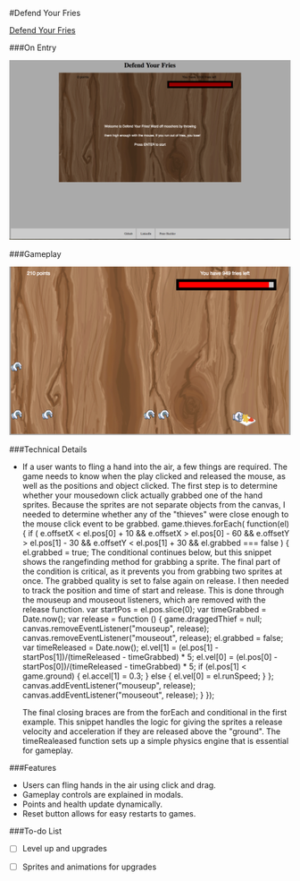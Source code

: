 #Defend Your Fries

[Defend Your Fries][ghpages]

[ghpages]: http://hechlerp.github.io

###On Entry

![start_page]

###Gameplay

![gamplay]

###Technical Details

- If a user wants to fling a hand into the air, a few things are required. The game needs to know when the play clicked and released the mouse, as well as the positions and object clicked. The first step is to determine whether your mousedown click actually grabbed one of the hand sprites. Because the sprites are not separate objects from the canvas, I needed to determine whether any of the "thieves" were close enough to the mouse click event to be grabbed.
    game.thieves.forEach( function(el) {
      if (
         e.offsetX < el.pos[0] + 10 &&
         e.offsetX > el.pos[0] - 60 &&
         e.offsetY > el.pos[1] - 30 &&
         e.offsetY < el.pos[1] + 30 &&
         el.grabbed === false
      ) {
        el.grabbed = true;
  The conditional continues below, but this snippet shows the rangefinding method for grabbing a sprite. The final part of the condition is critical, as it prevents you from grabbing two sprites at once. The grabbed quality is set to false again on release. I then needed to track the position and time of start and release. This is done through the mouseup and mouseout listeners, which are removed with the release function.
        var startPos = el.pos.slice(0);
        var timeGrabbed = Date.now();
        var release = function () {
          game.draggedThief = null;
          canvas.removeEventListener("mouseup", release);
          canvas.removeEventListener("mouseout", release);
          el.grabbed = false;
          var timeReleased = Date.now();
            el.vel[1] = (el.pos[1] - startPos[1])/(timeReleased - timeGrabbed) * 5;
            el.vel[0] = (el.pos[0] - startPos[0])/(timeReleased - timeGrabbed) * 5;
            if (el.pos[1] < game.ground) {
              el.accel[1] = 0.3;
            } else {
              el.vel[0] = el.runSpeed;
            }
          };
        canvas.addEventListener("mouseup", release);
        canvas.addEventListener("mouseout", release);
      }
    });

  The final closing braces are from the forEach and conditional in the first example. This snippet handles the logic for giving the sprites a release velocity and acceleration if they are released above the "ground". The timeRealeased function sets up a simple physics engine that is essential for gameplay.

###Features

- Users can fling hands in the air using click and drag.
- Gameplay controls are explained in modals.
- Points and health update dynamically.
- Reset button allows for easy restarts to games.

###To-do List

- [ ] Level up and upgrades
- [ ] Sprites and animations for upgrades







[start_page]: ./assets/images/start_page.png
[gamplay]: ./assets/images/gameplay.png
